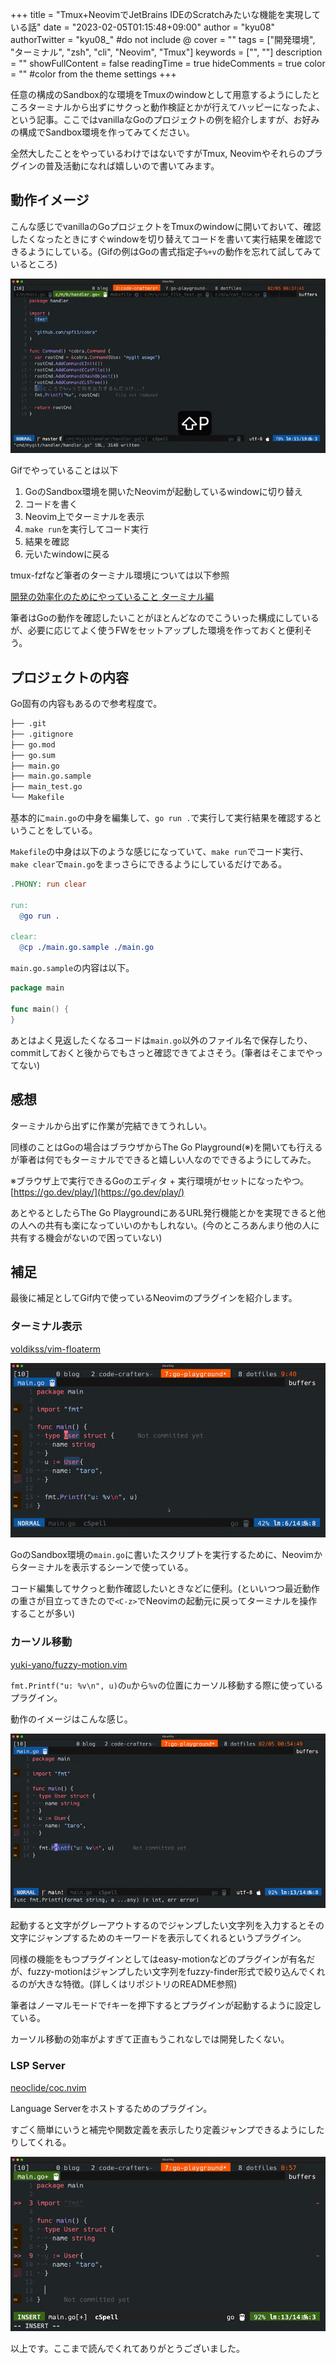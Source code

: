 +++
title = "Tmux+NeovimでJetBrains IDEのScratchみたいな機能を実現している話"
date = "2023-02-05T01:15:48+09:00"
author = "kyu08"
authorTwitter = "kyu08_" #do not include @
cover = ""
tags = ["開発環境", "ターミナル", "zsh", "cli", "Neovim", "Tmux"]
keywords = ["", ""]
description = ""
showFullContent = false
readingTime = true
hideComments = true
color = "" #color from the theme settings
+++

任意の構成のSandbox的な環境をTmuxのwindowとして用意するようにしたところターミナルから出ずにサクっと動作検証とかが行えてハッピーになったよ、という記事。ここではvanillaなGoのプロジェクトの例を紹介しますが、お好みの構成でSandbox環境を作ってみてください。

全然大したことをやっているわけではないですがTmux, Neovimやそれらのプラグインの普及活動になれば嬉しいので書いてみます。

## 動作イメージ
こんな感じでvanillaのGoプロジェクトをTmuxのwindowに開いておいて、確認したくなったときにすぐwindowを切り替えてコードを書いて実行結果を確認できるようにしている。(Gifの例はGoの書式指定子`%+v`の動作を忘れて試してみているところ)

![go-playground](go-playground.gif)

Gifでやっていることは以下

1. GoのSandbox環境を開いたNeovimが起動しているwindowに切り替え
1. コードを書く
1. Neovim上でターミナルを表示
1. `make run`を実行してコード実行
1. 結果を確認
1. 元いたwindowに戻る

tmux-fzfなど筆者のターミナル環境については以下参照

[開発の効率化のためにやっていること ターミナル編](https://blog.kyu08.com/posts/my-dev-setup-terminal)

筆者はGoの動作を確認したいことがほとんどなのでこういった構成にしているが、必要に応じてよく使うFWをセットアップした環境を作っておくと便利そう。

## プロジェクトの内容
Go固有の内容もあるので参考程度で。

```bash
├── .git
├── .gitignore
├── go.mod
├── go.sum
├── main.go
├── main.go.sample
├── main_test.go
└── Makefile
```

基本的に`main.go`の中身を編集して、`go run .`で実行して実行結果を確認するということをしている。

`Makefile`の中身は以下のような感じになっていて、`make run`でコード実行、`make clear`で`main.go`をまっさらにできるようにしているだけである。

```Makefile
.PHONY: run clear

run:
  @go run .

clear:
  @cp ./main.go.sample ./main.go
```

`main.go.sample`の内容は以下。

```go
package main

func main() {
}
```

あとはよく見返したくなるコードは`main.go`以外のファイル名で保存したり、commitしておくと後からでもさっと確認できてよさそう。(筆者はそこまでやってない)

## 感想
ターミナルから出ずに作業が完結できてうれしい。

同様のことはGoの場合はブラウザからThe Go Playground(※)を開いても行えるが筆者は何でもターミナルでできると嬉しい人なのでできるようにしてみた。

※ブラウザ上で実行できるGoのエディタ + 実行環境がセットになったやつ。[https://go.dev/play/](https://go.dev/play/)

あとやるとしたらThe Go PlaygroundにあるURL発行機能とかを実現できると他の人への共有も楽になっていいのかもしれない。(今のところあんまり他の人に共有する機会がないので困っていない)

## 補足
最後に補足としてGif内で使っているNeovimのプラグインを紹介します。

### ターミナル表示
[voldikss/vim-floaterm](https://github.com/voldikss/vim-floaterm)

![floaterm](floaterm.gif)

GoのSandbox環境の`main.go`に書いたスクリプトを実行するために、Neovimからターミナルを表示するシーンで使っている。

コード編集してサクっと動作確認したいときなどに便利。(といいつつ最近動作の重さが目立ってきたので`<C-z>`でNeovimの起動元に戻ってターミナルを操作することが多い)

### カーソル移動
[yuki-yano/fuzzy-motion.vim](https://github.com/yuki-yano/fuzzy-motion.vim)

`fmt.Printf("u: %v\n", u)`の`u`から`%v`の位置にカーソル移動する際に使っているプラグイン。

動作のイメージはこんな感じ。

![fuzzy-motion](fuzzy-motion.gif)

起動すると文字がグレーアウトするのでジャンプしたい文字列を入力するとその文字にジャンプするためのキーワードを表示してくれるというプラグイン。

同様の機能をもつプラグインとしてはeasy-motionなどのプラグインが有名だが、fuzzy-motionはジャンプしたい文字列をfuzzy-finder形式で絞り込んでくれるのが大きな特徴。(詳しくはリポジトリのREADME参照)

筆者はノーマルモードで`f`キーを押下するとプラグインが起動するように設定している。

カーソル移動の効率がよすぎて正直もうこれなしでは開発したくない。


### LSP Server
[neoclide/coc.nvim](https://github.com/neoclide/coc.nvim)

Language Serverをホストするためのプラグイン。

すごく簡単にいうと補完や関数定義を表示したり定義ジャンプできるようにしたりしてくれる。

![coc-nvim](coc-nvim.gif)


以上です。ここまで読んでくれてありがとうございました。

